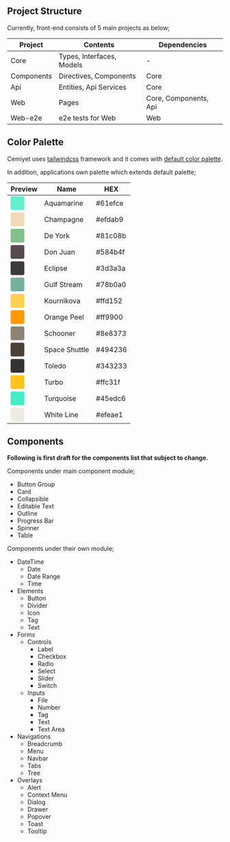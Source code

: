 ## Project Structure

Currently, front-end consists of 5 main projects as below;

| Project | Contents | Dependencies |
|--|--|--|
| Core | Types, Interfaces, Models | - |
| Components | Directives, Components | Core |
| Api | Entities, Api Services | Core |
| Web | Pages | Core, Components, Api |
| Web-e2e | e2e tests for Web | Web |

## Color Palette

Cemiyet uses [tailwindcss](https://tailwindcss.com) framework and it comes with [default color palette](https://tailwindcss.com/docs/customizing-colors/#default-color-palette).

In addition, applications own palette which extends default palette;

| Preview | Name | HEX |
|--|--|--|
| <div class="palette-color" style="background-color:#61efce"></div> | Aquamarine | #61efce |
| <div class="palette-color" style="background-color:#efdab9"></div> | Champagne | #efdab9 |
| <div class="palette-color" style="background-color:#81c08b"></div> | De York | #81c08b |
| <div class="palette-color" style="background-color:#584b4f"></div> | Don Juan | #584b4f |
| <div class="palette-color" style="background-color:#3d3a3a"></div> | Eclipse | #3d3a3a |
| <div class="palette-color" style="background-color:#78b0a0"></div> | Gulf Stream | #78b0a0 |
| <div class="palette-color" style="background-color:#ffd152"></div> | Kournikova | #ffd152 |
| <div class="palette-color" style="background-color:#ff9900"></div> | Orange Peel | #ff9900 |
| <div class="palette-color" style="background-color:#8e8373"></div> | Schooner | #8e8373 |
| <div class="palette-color" style="background-color:#494236"></div> | Space Shuttle | #494236 |
| <div class="palette-color" style="background-color:#343233"></div> | Toledo | #343233 |
| <div class="palette-color" style="background-color:#ffc31f"></div> | Turbo | #ffc31f |
| <div class="palette-color" style="background-color:#45edc6"></div> | Turquoise | #45edc6 |
| <div class="palette-color" style="background-color:#efeae1"></div> | White Line | #efeae1 |

## Components

**Following is first draft for the components list that subject to change.**

Components under main component module;

- Button Group
- Card
- Collapsible
- Editable Text
- Outline
- Progress Bar
- Spinner
- Table

Components under their own module;

- DateTime
    - Date
    - Date Range
    - Time
- Elements
    - Button
    - Divider
    - Icon
    - Tag
    - Text
- Forms
    - Controls
        - Label
        - Checkbox
        - Radio
        - Select
        - Slider
        - Switch
    - Inputs
        - File
        - Number
        - Tag
        - Text
        - Text Area
- Navigations
    - Breadcrumb
    - Menu
    - Navbar
    - Tabs
    - Tree
- Overlays
    - Alert
    - Context Menu
    - Dialog
    - Drawer
    - Popover
    - Toast
    - Tooltip

<style>
    .palette-color {
        width: 2rem;
        height: 2rem;
        border-radius: 0.25rem;
    }
</style>
